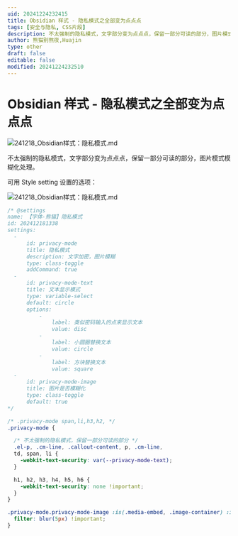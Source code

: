 ```yaml
---
uid: 20241224232415
title: Obsidian 样式 - 隐私模式之全部变为点点点
tags: [安全与隐私, CSS片段]
description: 不太强制的隐私模式，文字部分变为点点点，保留一部分可读的部分，图片模式模糊化处理。
author: 熊猫别熬夜,Huajin
type: other
draft: false
editable: false
modified: 20241224232510
---
```


# Obsidian 样式 - 隐私模式之全部变为点点点

![241218_Obsidian样式：隐私模式.md](https://cdn.pkmer.cn/images/202412242324228.png!pkmer)

不太强制的隐私模式，文字部分变为点点点，保留一部分可读的部分，图片模式模糊化处理。

可用 Style setting 设置的选项：

![241218_Obsidian样式：隐私模式.md](https://cdn.pkmer.cn/images/202412242324756.png!pkmer)

```css
/* @settings
name: 【字体-熊猫】隐私模式
id: 202412181338
settings:
  - 
      id: privacy-mode
      title: 隐私模式
      description: 文字加密，图片模糊
      type: class-toggle
      addCommand: true
  - 
      id: privacy-mode-text
      title: 文本显示模式
      type: variable-select
      default: circle
      options:
          - 
              label: 类似密码输入的点来显示文本
              value: disc
          - 
              label: 小圆圈替换文本
              value: circle
          - 
              label: 方块替换文本
              value: square
  - 
      id: privacy-mode-image
      title: 图片是否模糊化
      type: class-toggle
      default: true
*/

/* .privacy-mode span,li,h3,h2, */
.privacy-mode {

  /* 不太强制的隐私模式，保留一部分可读的部分 */
  .el-p, .cm-line, .callout-content, p, .cm-line, 
  td, span, li {
    -webkit-text-security: var(--privacy-mode-text);
  }

  h1, h2, h3, h4, h5, h6 {
    -webkit-text-security: none !important;
  }
}

.privacy-mode.privacy-mode-image :is(.media-embed, .image-container) :is(img, video, svg, canvas) {
  filter: blur(5px) !important;
}
```